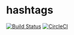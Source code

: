 # hashtags

[![Build Status](https://travis-ci.org/wikibootup/hashtags.svg?branch=develop)](https://travis-ci.org/wikibootup/hashtags)
[![CircleCI](https://circleci.com/gh/wikibootup/hashtags.svg?style=svg)](https://circleci.com/gh/wikibootup/hashtags)
